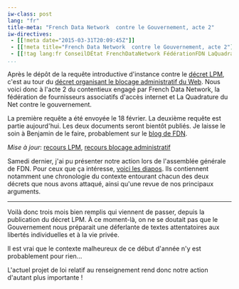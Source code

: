 ```yaml
---
iw-class: post
lang: "fr"
title-meta: "French Data Network  contre le Gouvernement, acte 2"
iw-directives:
 - [[!meta date="2015-03-31T20:09:45Z"]]
 - [[!meta title="French Data Network  contre le Gouvernement, acte 2"]]
 - [[!tag lang:fr ConseilDÉtat FrenchDataNetwork FédérationFDN LaQuadratureDuNet censorship webBlocking exégètesAmateurs]]
...
```


Après le dépôt de la requête introductive d'instance contre le
[décret LPM][2014-1576], c'est au tour du
[décret organisant le blocage administratif du Web][2015-125]. Nous
voici donc à l'acte 2 du contentieux engagé par French Data Network,
la fédération de fournisseurs associatifs d'accès internet et La
Quadrature du Net contre le gouvernement.

[2014-1576]: http://www.legifrance.gouv.fr/affichTexte.do?cidTexte=JORFTEXT000029958091&dateTexte=&categorieLien=id
[2015-125]: http://www.legifrance.gouv.fr/affichTexte.do?cidTexte=JORFTEXT000030195477&dateTexte=&categorieLien=id

La première requête a été envoyée le 18 février. La deuxième requête
est partie aujourd'hui. Les deux documents seront bientôt publiés. Je
laisse le soin à Benjamin de le faire, probablement sur le
[blog de FDN](http://blog.fdn.fr).

*Mise à jour*: [recours LPM], [recours blocage administratif]

[recours LPM]: http://blog.fdn.fr/?post/2015/04/01/Publication-du-recours-contre-le-decret-LPM

[recours blocage administratif]: http://blog.fdn.fr/?post/2015/04/15/Le-blocage-des-sites-web-attaque-devant-le-Conseil-d-Etat

Samedi dernier, j'ai pu présenter notre action lors de l'assemblée
générale de FDN. Pour ceux que ça intéresse,
[voici les diapos](/posts/fdnContreGouvernementActe2/presentationRecours.beamer.pdf). Ils contiennent
notamment une chronologie du contexte entourant chacun des deux
décrets que nous avons attaqué, ainsi qu'une revue de nos principaux
arguments.

-----

Voilà donc trois mois bien remplis qui viennent de passer, depuis 
la publication du décret LPM. À ce moment-là, on ne se doutait pas que
le Gouvernement nous préparait une déferlante de textes attentatoires
aux libertés individuelles et à la vie privée.

Il est vrai que le contexte malheureux de ce début d'année n'y est
probablement pour rien...

L'actuel projet de loi relatif au renseignement rend donc notre action
d'autant plus importante !
